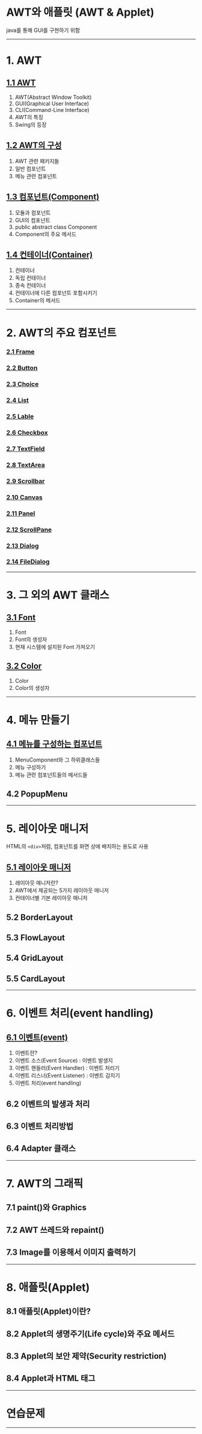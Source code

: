 
# AWT와 애플릿 (AWT & Applet)

java를 통해 GUI를 구현하기 위함

---

# 1. AWT

## <a href="1. AWT/1.1 AWT/README.md" target="_blank">1.1 AWT</a>

1) AWT(Abstract Window Toolkit)
2) GUI(Graphical User Interface)
3) CLI(Command-Line Interface)
4) AWT의 특징
5) Swing의 등장

## <a href="1. AWT/1.2 AWT의 구성/README.md" target="_blank">1.2 AWT의 구성</a>
1) AWT 관련 패키지들
2) 일반 컴포넌트
3) 메뉴 관련 컴포넌트

## <a href="1. AWT/1.3 컴포넌트(Component)/README.md" target="_blank">1.3 컴포넌트(Component)</a>
1) 모듈과 컴포넌트
2) GUI의 컴포넌트
3) public abstract class Component
4) Component의 주요 메서드

## <a href="1. AWT/1.4 컨테이너(Container)/README.md" target="_blank">1.4 컨테이너(Container)</a>
1) 컨테이너
2) 독립 컨테이너
3) 종속 컨테이너
4) 컨테이너에 다른 컴포넌트 포함시키기
5) Container의 메서드

---

# 2. AWT의 주요 컴포넌트
### <a href="2. AWT의 주요 컴포넌트/2.1 Frame/README.md" target="_blank">2.1 Frame</a>
### <a href="2. AWT의 주요 컴포넌트/2.2 Button/README.md" target="_blank">2.2 Button</a>
### <a href="2. AWT의 주요 컴포넌트/2.3 Choice/README.md" target="_blank">2.3 Choice</a>
### <a href="2. AWT의 주요 컴포넌트/2.4 List/README.md" target="_blank">2.4 List</a>
### <a href="2. AWT의 주요 컴포넌트/2.5 Lable/README.md" target="_blank">2.5 Lable</a>
### <a href="2. AWT의 주요 컴포넌트/2.6 Checkbox/README.md" target="_blank">2.6 Checkbox</a>
### <a href="2. AWT의 주요 컴포넌트/2.7 TextField/README.md" target="_blank">2.7 TextField</a>
### <a href="2. AWT의 주요 컴포넌트/2.8 TextArea/README.md" target="_blank">2.8 TextArea</a>
### <a href="2. AWT의 주요 컴포넌트/2.9 Scrollbar/README.md" target="_blank">2.9 Scrollbar</a>
### <a href="2. AWT의 주요 컴포넌트/2.10 Canvas/README.md" target="_blank">2.10 Canvas</a>
### <a href="2. AWT의 주요 컴포넌트/2.11 Panel/README.md" target="_blank">2.11 Panel</a>
### <a href="2. AWT의 주요 컴포넌트/2.12 ScrollPane/README.md" target="_blank">2.12 ScrollPane</a>
### <a href="2. AWT의 주요 컴포넌트/2.13 Dialog/README.md" target="_blank">2.13 Dialog</a>
### <a href="2. AWT의 주요 컴포넌트/2.14 FileDialog/README.md" target="_blank">2.14 FileDialog</a>

---

# 3. 그 외의 AWT 클래스
## <a href="3. 그 외의 AWT 클래스/3.1 Font/README.md" target="_blank">3.1 Font</a>
1) Font
2) Font의 생성자
3) 현재 시스템에 설치된 Font 가져오기
## <a href="3. 그 외의 AWT 클래스/3.2 Color/README.md" target="_blank">3.2 Color</a>
1) Color
2) Color의 생성자
---

# 4. 메뉴 만들기
## <a href="4. 메뉴 만들기/4.1 메뉴를 구성하는 컴포넌트/README.md" target="_blank">4.1 메뉴를 구성하는 컴포넌트</a>
1) MenuComponent와 그 하위클래스들
2) 메뉴 구성하기
3) 메뉴 관련 컴포넌트들의 메서드들
## 4.2 PopupMenu

---

# 5. 레이아웃 매니저
HTML의 `<div>`처럼, 컴포넌트를 화면 상에 배치하는 용도로 사용
## <a href="5. 레이아웃 매니저/5.1 레이아웃 매니저/README.md" target="_blank">5.1 레이아웃 매니저</a>
1) 레이아웃 매니저란?
2) AWT에서 제공되는 5가지 레이아웃 매니저
3) 컨테이너별 기본 레이아웃 매니저
## 5.2 BorderLayout
## 5.3 FlowLayout
## 5.4 GridLayout
## 5.5 CardLayout

---

# 6. 이벤트 처리(event handling)
## <a href="6. 이벤트 처리(event handling)/6.1 이벤트(event)/README.md" target="_blank">6.1 이벤트(event)</a>
1) 이벤트란?
2) 이벤트 소스(Event Source) : 이벤트 발생지
3) 이벤트 핸들러(Event Handler) : 이벤트 처리기
4) 이벤트 리스너(Event Listener) : 이벤트 감지기
5) 이벤트 처리(event handling)

## 6.2 이벤트의 발생과 처리
## 6.3 이벤트 처리방법
## 6.4 Adapter 클래스

---

# 7. AWT의 그래픽
## 7.1 paint()와 Graphics
## 7.2 AWT 쓰레드와 repaint()
## 7.3 Image를 이용해서 이미지 출력하기

---

# 8. 애플릿(Applet)
## 8.1 애플릿(Applet)이란?
## 8.2 Applet의 생명주기(Life cycle)와 주요 메서드
## 8.3 Applet의 보안 제약(Security restriction)
## 8.4 Applet과 HTML 태그

---

# 연습문제

---